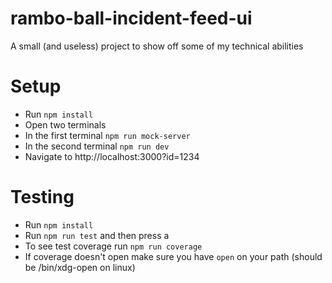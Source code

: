 # rambo-ball-incident-feed-ui
A small (and useless) project to show off some of my technical abilities

# Setup
- Run `npm install`
- Open two terminals
- In the first terminal `npm run mock-server`
- In the second terminal `npm run dev`
- Navigate to http://localhost:3000?id=1234

# Testing
- Run `npm install`
- Run `npm run test` and then press a
- To see test coverage run `npm run coverage`
- If coverage doesn't open make sure you have `open` on your path (should be /bin/xdg-open on linux)
